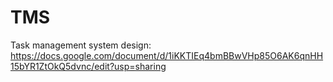 # TMS
Task management system design: https://docs.google.com/document/d/1iKKTIEq4bmBBwVHp85O6AK6qnHH15bYR1ZtOkQ5dvnc/edit?usp=sharing
